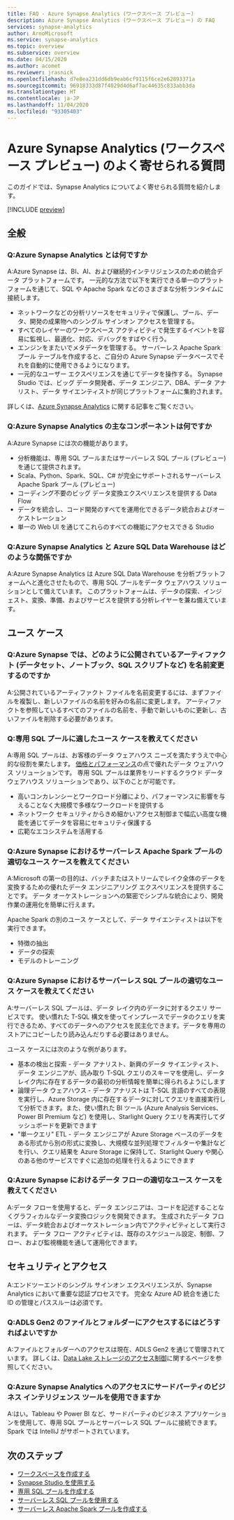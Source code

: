 ```yaml
---
title: FAQ - Azure Synapse Analytics (ワークスペース プレビュー)
description: Azure Synapse Analytics (ワークスペース プレビュー) の FAQ
services: synapse-analytics
author: ArnoMicrosoft
ms.service: synapse-analytics
ms.topic: overview
ms.subservice: overview
ms.date: 04/15/2020
ms.author: acomet
ms.reviewer: jrasnick
ms.openlocfilehash: d7e8ea231dd6db9eab6cf9115f6ce2e62893371a
ms.sourcegitcommit: 96918333d87f4029d4d6af7ac44635c833abb3da
ms.translationtype: HT
ms.contentlocale: ja-JP
ms.lasthandoff: 11/04/2020
ms.locfileid: "93305403"
---
```

# <a name="azure-synapse-analytics-workspaces-preview-frequently-asked-questions"></a>Azure Synapse Analytics (ワークスペース プレビュー) のよく寄せられる質問

このガイドでは、Synapse Analytics についてよく寄せられる質問を紹介します。

[!INCLUDE [preview](includes/note-preview.md)]

## <a name="general"></a>全般

### <a name="q-what-is-azure-synapse-analytics"></a>Q:Azure Synapse Analytics とは何ですか

A:Azure Synapse は、BI、AI、および継続的インテリジェンスのための統合データ プラットフォームです。 一元的な方法で以下を実行できる単一のプラットフォームを通じて、SQL や Apache Spark などのさまざまな分析ランタイムに接続します。

- ネットワークなどの分析リソースをセキュリティで保護し、プール、データ、開発の成果物へのシングル サインオン アクセスを管理する。
- すべてのレイヤーのワークスペース アクティビティで発生するイベントを容易に監視し、最適化、対応、デバッグをすばやく行う。
- エンジンをまたいでメタデータを管理する。 サーバーレス Apache Spark プール テーブルを作成すると、ご自分の Azure Synapse データベースでそれを自動的に使用できるようになります。
- 一元的なユーザー エクスペリエンスを通じてデータを操作する。 Synapse Studio では、ビッグ データ開発者、データ エンジニア、DBA、データ アナリスト、データ サイエンティストが同じプラットフォームに集約されます。

詳しくは、[Azure Synapse Analytics](https://docs.microsoft.com/azure/synapse-analytics/overview-what-is) に関する記事をご覧ください。

### <a name="q-what-are-the-main-components-of-azure-synapse-analytics"></a>Q:Azure Synapse Analytics の主なコンポーネントは何ですか

A:Azure Synapse には次の機能があります。

- 分析機能は、専用 SQL プールまたはサーバーレス SQL プール (プレビュー) を通じて提供されます。
- Scala、Python、Spark、SQL、C# が完全にサポートされるサーバーレス Apache Spark プール (プレビュー)
- コーディング不要のビッグ データ変換エクスペリエンスを提供する Data Flow
- データを統合し、コード開発のすべてを運用化できるデータ統合およびオーケストレーション
- 単一の Web UI を通じてこれらのすべての機能にアクセスできる Studio

### <a name="q-how-does-azure-synapse-analytics-relate-to-azure-sql-data-warehouse"></a>Q:Azure Synapse Analytics と Azure SQL Data Warehouse はどのような関係ですか

A:Azure Synapse Analytics は Azure SQL Data Warehouse を分析プラットフォームへと進化させたもので、専用 SQL プールをデータ ウェアハウス ソリューションとして備えています。 このプラットフォームは、データの探索、インジェスト、変換、準備、およびサービスを提供する分析レイヤーを兼ね備えています。

## <a name="use-cases"></a>ユース ケース

### <a name="q-how-do-i-rename-a-published-artifact-dataset-notebook-sql-script-and-so-on-in-azure-synapse"></a>Q:Azure Synapse では、どのように公開されているアーティファクト (データセット、ノートブック、SQL スクリプトなど) を名前変更するのですか

A:公開されているアーティファクト ファイルを名前変更するには、まずファイルを複製し、新しいファイルの名前を好みの名前に変更します。 アーティファクトを参照しているすべてのファイルの名前を、手動で新しいものに更新し、古いファイルを削除する必要があります。

### <a name="q-what-is-a-good-use-case-for-dedicated-sql-pool"></a>Q:専用 SQL プールに適したユース ケースを教えてください

A:専用 SQL プールは、お客様のデータ ウェアハウス ニーズを満たすうえで中心的な役割を果たします。 [価格とパフォーマンス](https://azure.microsoft.com/services/sql-data-warehouse/compare/)の点で優れたデータ ウェアハウス ソリューションです。 専用 SQL プールは業界をリードするクラウド データ ウェアハウス ソリューションであり、以下のことが可能です。

- 高いコンカレンシーとワークロード分離により、パフォーマンスに影響を与えることなく大規模で多様なワークロードを提供する
- ネットワーク セキュリティからきめ細かいアクセス制御まで幅広い高度な機能を通じてデータを容易にセキュリティ保護する
- 広範なエコシステムを活用する

### <a name="q-what-is-a-good-use-case-for-serverless-apache-spark-pool-in-azure-synapse"></a>Q:Azure Synapse におけるサーバーレス Apache Spark プールの適切なユース ケースを教えてください

A:Microsoft の第一の目的は、バッチまたはストリームでレイク全体のデータを変換するための優れたデータ エンジニアリング エクスペリエンスを提供することです。 データ オーケストレーションへの緊密でシンプルな統合により、開発作業の運用化を簡単に行えます。

Apache Spark の別のユース ケースとして、データ サイエンティストは以下を実行できます。

- 特徴の抽出
- データの探索
- モデルのトレーニング

### <a name="q-what-is-a-good-use-case-for-serverless-sql-pool-in-azure-synapse"></a>Q:Azure Synapse におけるサーバーレス SQL プールの適切なユース ケースを教えてください

A:サーバーレス SQL プールは、データ レイク内のデータに対するクエリ サービスです。 使い慣れた T-SQL 構文を使ってインプレースでデータのクエリを実行できるため、すべてのデータへのアクセスを民主化できます。データを専用のストアにコピーしたり読み込んだりする必要はありません。

ユース ケースには次のような例があります。

- 基本の検出と探索 - データ アナリスト、新興のデータ サイエンティスト、データ エンジニアが、読み取り T-SQL クエリのスキーマを使用し、データ レイク内に存在するデータの最初の分析情報を簡単に得られるようにします
- 論理データ ウェアハウス - データ アナリストは T-SQL 言語のすべての表現を実行し、Azure Storage 内に存在するデータに対してクエリを直接実行して分析できます。また、使い慣れた BI ツール (Azure Analysis Services、Power BI Premium など) を使用し、Starlight Query クエリを再実行してダッシュボードを更新できます
- "単一クエリ" ETL - データ エンジニアが Azure Storage ベースのデータをある形式から別の形式に変換し、大規模な並列処理でフィルターや集計などを行い、クエリ結果を Azure Storage に保持して、Starlight Query や関心のある他のサービスですぐに追加の処理を行えるようにできます

### <a name="q-what-is-a-good-use-case-for-data-flow-in-azure-synapse"></a>Q:Azure Synapse におけるデータ フローの適切なユース ケースを教えてください

A:データ フローを使用すると、データ エンジニアは、コードを記述することなくグラフィカルなデータ変換ロジックを開発できます。 生成されたデータ フローは、データ統合およびオーケストレーション内でアクティビティとして実行されます。 データ フロー アクティビティは、既存のスケジュール設定、制御、フロー、および監視機能を通して運用化できます。

## <a name="security-and-access"></a>セキュリティとアクセス

A:エンドツーエンドのシングル サインオン エクスペリエンスが、Synapse Analytics において重要な認証プロセスです。 完全な Azure AD 統合を通じた ID の管理とパススルーは必須です。

### <a name="q-how-do-i-get-access-to-files-and-folders-in-the-adls-gen2"></a>Q:ADLS Gen2 のファイルとフォルダーにアクセスするにはどうすればよいですか

A:ファイルとフォルダーへのアクセスは現在、ADLS Gen2 を通じて管理されています。 詳しくは、[Data Lake ストレージのアクセス制御](../storage/blobs/data-lake-storage-access-control.md?toc=/azure/synapse-analytics/toc.json&bc=/azure/synapse-analytics/breadcrumb/toc.json)に関するページを参照してください。

### <a name="q-can-i-use-third-party-business-intelligence-tools-to-access-azure-synapse-analytics"></a>Q:Azure Synapse Analytics へのアクセスにサードパーティのビジネス インテリジェンス ツールを使用できますか

A:はい。Tableau や Power BI など、サードパーティのビジネス アプリケーションを使用して、専用 SQL プールとサーバーレス SQL プールに接続できます。 Spark では IntelliJ がサポートされています。

## <a name="next-steps"></a>次のステップ

- [ワークスペースを作成する](quickstart-create-workspace.md)
- [Synapse Studio を使用する](quickstart-synapse-studio.md)
- [専用 SQL プールを作成する](quickstart-create-sql-pool-portal.md)
- [サーバーレス SQL プールを使用する](quickstart-sql-on-demand.md)
- [サーバーレス Apache Spark プールを作成する](quickstart-create-apache-spark-pool-portal.md) 
